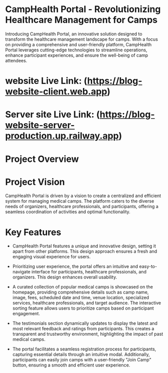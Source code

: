 # CampHealth Portal - Revolutionizing Healthcare Management for Camps

Introducing CampHealth Portal, an innovative solution designed to transform the healthcare management landscape for camps. With a focus on providing a comprehensive and user-friendly platform, CampHealth Portal leverages cutting-edge technologies to streamline operations, enhance participant experiences, and ensure the well-being of camp attendees.

# website Live Link: (https://blog-website-client.web.app)

# Server site Live Link: (https://blog-website-server-production.up.railway.app)

# Project Overview

# Project Vision

CampHealth Portal is driven by a vision to create a centralized and efficient system for managing medical camps. The platform caters to the diverse needs of organizers, healthcare professionals, and participants, offering a seamless coordination of activities and optimal functionality.

# Key Features

- CampHealth Portal features a unique and innovative design, setting it apart from other platforms. This design approach ensures a fresh and engaging visual experience for users.

- Prioritizing user experience, the portal offers an intuitive and easy-to-navigate interface for participants, healthcare professionals, and organizers. This design enhances overall usability.

- A curated collection of popular medical camps is showcased on the homepage, providing comprehensive details such as camp name, image, fees, scheduled date and time, venue location, specialized services, healthcare professionals, and target audience. The interactive sorting feature allows users to prioritize camps based on participant engagement.

- The testimonials section dynamically updates to display the latest and most relevant feedback and ratings from participants. This creates a transparent and trustworthy environment, highlighting the impact of past medical camps.

- The portal facilitates a seamless registration process for participants, capturing essential details through an intuitive modal. Additionally, participants can easily join camps with a user-friendly "Join Camp" button, ensuring a smooth and efficient user experience.
